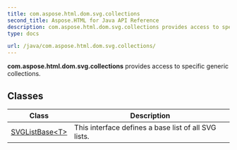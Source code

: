 ```yaml
---
title: com.aspose.html.dom.svg.collections
second_title: Aspose.HTML for Java API Reference
description: com.aspose.html.dom.svg.collections provides access to specific generic collections
type: docs

url: /java/com.aspose.html.dom.svg.collections/
---
```

**com.aspose.html.dom.svg.collections** provides access to specific generic collections.

## Classes

| Class | Description |
| --- | --- |
| [SVGListBase&lt;T&gt;](./svglistbase-1/) | This interface defines a base list of all SVG lists. |
